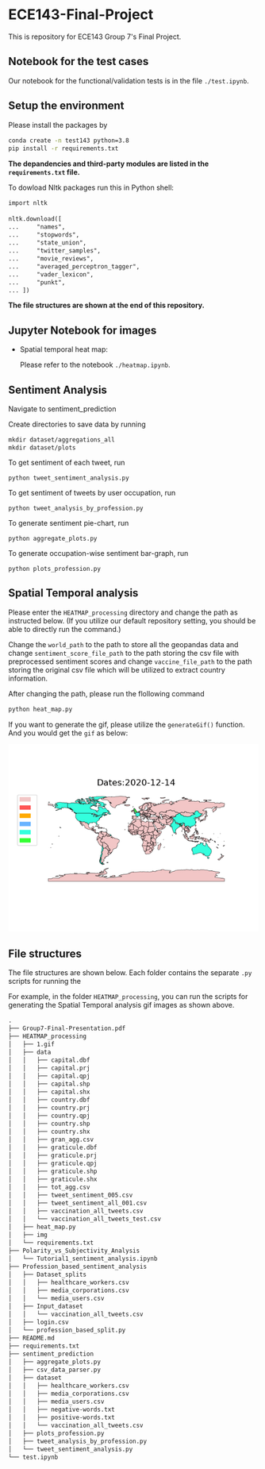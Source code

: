 # ECE143-Final-Project
This is repository for ECE143 Group 7's Final Project. 



## Notebook for the test cases

Our notebook for the functional/validation tests is in the file `./test.ipynb`.


## Setup the environment

Please install the packages by 

```bash
conda create -n test143 python=3.8
pip install -r requirements.txt
```

 **The depandencies and third-party modules are listed in the `requirements.txt` file.**

To dowload Nltk packages run this in Python shell:
```
import nltk

nltk.download([
...     "names",
...     "stopwords",
...     "state_union",
...     "twitter_samples",
...     "movie_reviews",
...     "averaged_perceptron_tagger",
...     "vader_lexicon",
...     "punkt",
... ])
```

**The file structures are shown at the end of this repository.** 

## Jupyter Notebook for images

* Spatial temporal heat map: 

  Please refer to the notebook `./heatmap.ipynb`.

## Sentiment Analysis

Navigate to sentiment_prediction

Create directories to save data by running
```
mkdir dataset/aggregations_all
mkdir dataset/plots
```

To get sentiment of each tweet, run
```
python tweet_sentiment_analysis.py
```

To get sentiment of tweets by user occupation, run
```
python tweet_analysis_by_profession.py
```

To generate sentiment pie-chart, run
```
python aggregate_plots.py
```

To generate occupation-wise sentiment bar-graph, run
```
python plots_profession.py
```

## Spatial Temporal analysis

Please enter the `HEATMAP_processing` directory and change the path as instructed below. (If you utilize our default repository setting, you should be able to directly run the command.)

Change the `world_path` to the path to store all the geopandas data and change `sentiment_score_file_path` to the path storing the csv file with preprocessed sentiment scores and change `vaccine_file_path` to the path storing the original csv file which will be utilized to extract country information.

After changing the path, please run the flollowing command

```bash
python heat_map.py
```

If you want to generate the gif, please utilize the `generateGif()` function. And you would get the `gif` as below:

![img](./HEATMAP_processing/1.gif)



## File structures

The file structures are shown below. Each folder contains the separate `.py` scripts for running the 

For example, in the folder `HEATMAP_processing`, you can run the scripts for generating the Spatial Temporal analysis gif images as shown above. 

```
.
├── Group7-Final-Presentation.pdf
├── HEATMAP_processing
│   ├── 1.gif
│   ├── data
│   │   ├── capital.dbf
│   │   ├── capital.prj
│   │   ├── capital.qpj
│   │   ├── capital.shp
│   │   ├── capital.shx
│   │   ├── country.dbf
│   │   ├── country.prj
│   │   ├── country.qpj
│   │   ├── country.shp
│   │   ├── country.shx
│   │   ├── gran_agg.csv
│   │   ├── graticule.dbf
│   │   ├── graticule.prj
│   │   ├── graticule.qpj
│   │   ├── graticule.shp
│   │   ├── graticule.shx
│   │   ├── tot_agg.csv
│   │   ├── tweet_sentiment_005.csv
│   │   ├── tweet_sentiment_all_001.csv
│   │   ├── vaccination_all_tweets.csv
│   │   └── vaccination_all_tweets_test.csv
│   ├── heat_map.py
│   ├── img
│   └── requirements.txt
├── Polarity_vs_Subjectivity_Analysis
│   └── Tutorial1_sentiment_analysis.ipynb
├── Profession_based_sentiment_analysis
│   ├── Dataset_splits
│   │   ├── healthcare_workers.csv
│   │   ├── media_corporations.csv
│   │   └── media_users.csv
│   ├── Input_dataset
│   │   └── vaccination_all_tweets.csv
│   ├── login.csv
│   └── profession_based_split.py
├── README.md
├── requirements.txt
├── sentiment_prediction
│   ├── aggregate_plots.py
│   ├── csv_data_parser.py
│   ├── dataset
│   │   ├── healthcare_workers.csv
│   │   ├── media_corporations.csv
│   │   ├── media_users.csv
│   │   ├── negative-words.txt
│   │   ├── positive-words.txt
│   │   └── vaccination_all_tweets.csv
│   ├── plots_profession.py
│   ├── tweet_analysis_by_profession.py
│   └── tweet_sentiment_analysis.py
└── test.ipynb
```



